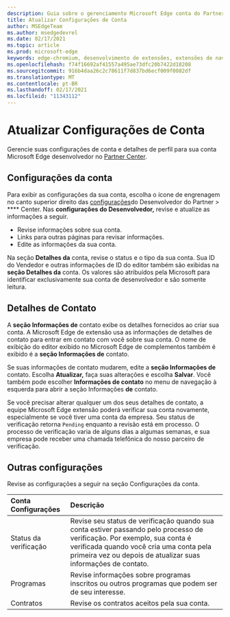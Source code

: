```yaml
---
description: Guia sobre o gerenciamento Microsoft Edge conta do Partner Center
title: Atualizar Configurações de Conta
author: MSEdgeTeam
ms.author: msedgedevrel
ms.date: 02/17/2021
ms.topic: article
ms.prod: microsoft-edge
keywords: edge-chromium, desenvolvimento de extensões, extensões de navegador, complementos, partner center, desenvolvedor
ms.openlocfilehash: f74f16692af41557a495ae73dfc20b7422d18208
ms.sourcegitcommit: 916b4daa26c2c78611f7d837bd6ecf009f0082df
ms.translationtype: MT
ms.contentlocale: pt-BR
ms.lasthandoff: 02/17/2021
ms.locfileid: "11343112"
---
```

# Atualizar Configurações de Conta  

Gerencie suas configurações de conta e detalhes de perfil para sua conta Microsoft Edge desenvolvedor no [Partner Center][MicrosoftPartnerCenter].  

##  <a name="account-settings"></a>Configurações da conta  

Para exibir as configurações da sua conta, escolha o ícone de engrenagem no canto superior direito das [configurações][MicrosoftPartnerCenter]do Desenvolvedor do Partner  >  **** Center.  Nas **configurações do Desenvolvedor,** revise e atualize as informações a seguir.  

*   Revise informações sobre sua conta.  
*   Links para outras páginas para revisar informações.  
*   Edite as informações da sua conta.  
    
Na seção **Detalhes da** conta, revise o status e o tipo da sua conta.  Sua ID do Vendedor e outras informações de ID do editor também são exibidas na **seção Detalhes da** conta.  Os valores são atribuídos pela Microsoft para identificar exclusivamente sua conta de desenvolvedor e são somente leitura.  

##  <a name="contact-details--"></a>Detalhes de Contato  

A **seção Informações de** contato exibe os detalhes fornecidos ao criar sua conta.  A Microsoft Edge de extensão usa as informações de detalhes de contato para entrar em contato com você sobre sua conta.  O nome de exibição do editor exibido no Microsoft Edge de complementos também é exibido é a **seção Informações de** contato.  
  
Se suas informações de contato mudarem, edite a **seção Informações de** contato.  Escolha **Atualizar,** faça suas alterações e escolha **Salvar**.  Você também pode escolher **Informações de contato** no menu de navegação à esquerda para abrir a seção Informações **de** contato.  

Se você precisar alterar qualquer um dos seus detalhes de contato, a equipe Microsoft Edge extensão poderá verificar sua conta novamente, especialmente se você tiver uma conta da empresa.  Seu status de verificação retorna `Pending` enquanto a revisão está em processo.  O processo de verificação varia de alguns dias a algumas semanas, e sua empresa pode receber uma chamada telefônica do nosso parceiro de verificação.  

##  <a name="other-settings"></a>Outras configurações  

Revise as configurações a seguir na seção Configurações da conta.  

| Conta Configurações | Descrição |  
|:--- |:--- |  
| Status da verificação | Revise seu status de verificação quando sua conta estiver passando pelo processo de verificação.  Por exemplo, sua conta é verificada quando você cria uma conta pela primeira vez ou depois de atualizar suas informações de contato.  |  
| Programas | Revise informações sobre programas inscritos ou outros programas que podem ser de seu interesse.  
| Contratos | Revise os contratos aceitos pela sua conta.  |  

<!-- links -->  

[MicrosoftPartnerCenter]: https://partner.microsoft.com/dashboard/microsoftedge/public/login?ref=dd "Partner Center"  
